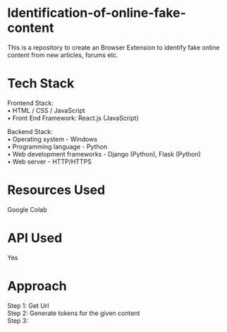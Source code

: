 # Identification-of-online-fake-content

This is a repository to create an Browser Extension to identify fake online content from new articles, forums etc.

# Tech Stack 
Frontend Stack:</br>
•	HTML / CSS / JavaScript </br>
•	Front End Framework: React.js (JavaScript) </br>

Backend Stack:</br>
•	Operating system -  Windows </br>
•	Programming language -   Python </br>
•	Web development frameworks - Django (Python), Flask (Python) </br>
•	Web server -  HTTP/HTTPS 

# Resources Used
Google Colab

# API Used 
Yes

# Approach

Step 1: Get Url </br>
Step 2: Generate tokens for the given content </br>
Step 3:
